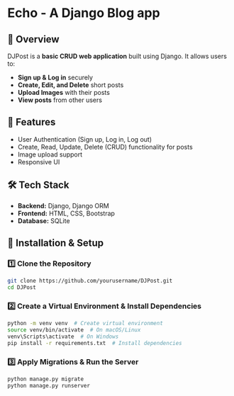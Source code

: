 # Echo - A Django Blog app

## 📌 Overview
DJPost is a **basic CRUD web application** built using Django. It allows users to:
- **Sign up & Log in** securely
- **Create, Edit, and Delete** short posts 
- **Upload Images** with their posts
- **View posts** from other users

## 🚀 Features
- User Authentication (Sign up, Log in, Log out)
- Create, Read, Update, Delete (CRUD) functionality for posts
- Image upload support
- Responsive UI

## 🛠️ Tech Stack
- **Backend:** Django, Django ORM
- **Frontend:** HTML, CSS, Bootstrap 
- **Database:** SQLite

## 🔧 Installation & Setup
### 1️⃣ Clone the Repository
```sh
git clone https://github.com/yourusername/DJPost.git
cd DJPost
```

### 2️⃣ Create a Virtual Environment & Install Dependencies
```sh
python -m venv venv  # Create virtual environment
source venv/bin/activate  # On macOS/Linux
venv\Scripts\activate  # On Windows
pip install -r requirements.txt  # Install dependencies
```

### 3️⃣ Apply Migrations & Run the Server
```sh
python manage.py migrate
python manage.py runserver
```

